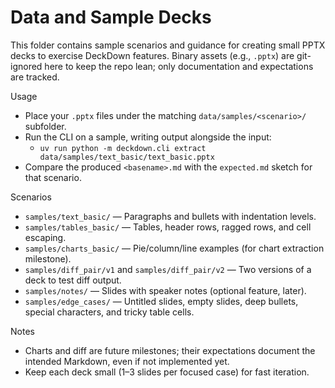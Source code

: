 # Data and Sample Decks

This folder contains sample scenarios and guidance for creating small PPTX decks to exercise DeckDown features. Binary assets (e.g., `.pptx`) are git-ignored here to keep the repo lean; only documentation and expectations are tracked.

Usage
- Place your `.pptx` files under the matching `data/samples/<scenario>/` subfolder.
- Run the CLI on a sample, writing output alongside the input:
  - `uv run python -m deckdown.cli extract data/samples/text_basic/text_basic.pptx`
- Compare the produced `<basename>.md` with the `expected.md` sketch for that scenario.

Scenarios
- `samples/text_basic/` — Paragraphs and bullets with indentation levels.
- `samples/tables_basic/` — Tables, header rows, ragged rows, and cell escaping.
- `samples/charts_basic/` — Pie/column/line examples (for chart extraction milestone).
- `samples/diff_pair/v1` and `samples/diff_pair/v2` — Two versions of a deck to test diff output.
- `samples/notes/` — Slides with speaker notes (optional feature, later).
- `samples/edge_cases/` — Untitled slides, empty slides, deep bullets, special characters, and tricky table cells.

Notes
- Charts and diff are future milestones; their expectations document the intended Markdown, even if not implemented yet.
- Keep each deck small (1–3 slides per focused case) for fast iteration.
